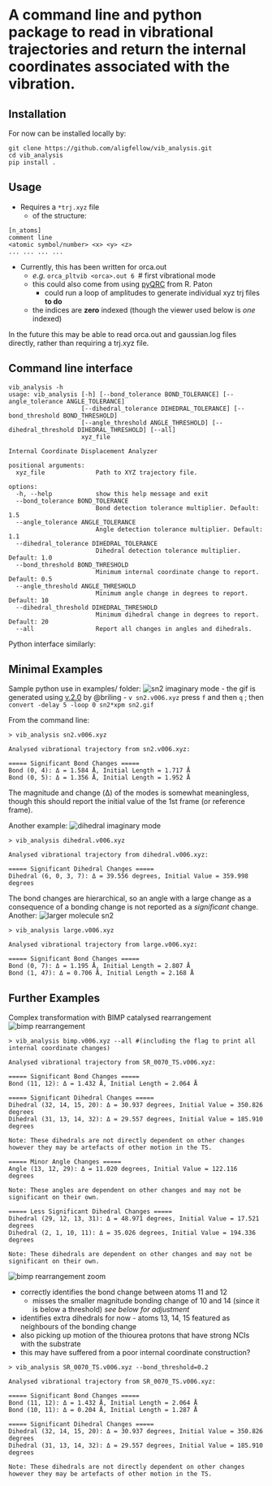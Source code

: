 # A command line and python package to read in vibrational trajectories and return the internal coordinates associated with the vibration.

## Installation
For now can be installed locally by:
```
git clone https://github.com/aligfellow/vib_analysis.git
cd vib_analysis
pip install .
```

## Usage
- Requires a ```*trj.xyz``` file
  - of the structure:
```
[n_atoms]
comment line
<atomic symbol/number> <x> <y> <z>
... ... ... ... 
```
- Currently, this has been written for orca.out
  - _e.g._ ```orca_pltvib <orca>.out 6 ```# first vibrational mode
  - this could also come from using [pyQRC](https://github.com/patonlab/pyQRC) from R. Paton
     - could run a loop of amplitudes to generate individual xyz trj files **to do**
  - the indices are **zero** indexed (though the viewer used below is *one* indexed)
     
In the future this may be able to read orca.out and gaussian.log files directly, rather than requiring a trj.xyz file.

## Command line interface
```
vib_analysis -h
usage: vib_analysis [-h] [--bond_tolerance BOND_TOLERANCE] [--angle_tolerance ANGLE_TOLERANCE]
                    [--dihedral_tolerance DIHEDRAL_TOLERANCE] [--bond_threshold BOND_THRESHOLD]
                    [--angle_threshold ANGLE_THRESHOLD] [--dihedral_threshold DIHEDRAL_THRESHOLD] [--all]
                    xyz_file

Internal Coordinate Displacement Analyzer

positional arguments:
  xyz_file              Path to XYZ trajectory file.

options:
  -h, --help            show this help message and exit
  --bond_tolerance BOND_TOLERANCE
                        Bond detection tolerance multiplier. Default: 1.5
  --angle_tolerance ANGLE_TOLERANCE
                        Angle detection tolerance multiplier. Default: 1.1
  --dihedral_tolerance DIHEDRAL_TOLERANCE
                        Dihedral detection tolerance multiplier. Default: 1.0
  --bond_threshold BOND_THRESHOLD
                        Minimum internal coordinate change to report. Default: 0.5
  --angle_threshold ANGLE_THRESHOLD
                        Minimum angle change in degrees to report. Default: 10
  --dihedral_threshold DIHEDRAL_THRESHOLD
                        Minimum dihedral change in degrees to report. Default: 20
  --all                 Report all changes in angles and dihedrals.
```                 
Python interface similarly:

## Minimal Examples 
Sample python use in examples/ folder:
![sn2 imaginary mode](images/sn2.gif)
    - the gif is generated using [v.2.0](https://github.com/briling/v) by @briling 
    - ```v sn2.v006.xyz``` press `f` and then `q` ; then ```convert -delay 5 -loop 0 sn2*xpm sn2.gif```

From the command line:
``` 
> vib_analysis sn2.v006.xyz

Analysed vibrational trajectory from sn2.v006.xyz:

===== Significant Bond Changes =====
Bond (0, 4): Δ = 1.584 Å, Initial Length = 1.717 Å
Bond (0, 5): Δ = 1.356 Å, Initial Length = 1.952 Å
```
The magnitude and change (Δ) of the modes is somewhat meaningless, though this should report the initial value of the 1st frame (or reference frame).

Another example:
![dihedral imaginary mode](images/dihedral.gif)
```
> vib_analysis dihedral.v006.xyz

Analysed vibrational trajectory from dihedral.v006.xyz:

===== Significant Dihedral Changes =====
Dihedral (6, 0, 3, 7): Δ = 39.556 degrees, Initial Value = 359.998 degrees
```

The bond changes are hierarchical, so an angle with a large change as a consequence of a bonding change is not reported as a *significant* change.
Another:
![larger molecule sn2](images/large.gif)
```
> vib_analysis large.v006.xyz

Analysed vibrational trajectory from large.v006.xyz:

===== Significant Bond Changes =====
Bond (0, 7): Δ = 1.195 Å, Initial Length = 2.807 Å
Bond (1, 47): Δ = 0.706 Å, Initial Length = 2.168 Å
```

## Further Examples
Complex transformation with BIMP catalysed rearrangement
![bimp rearrangement](images/bimp.gif)
```
> vib_analysis bimp.v006.xyz --all #(including the flag to print all internal coordinate changes)

Analysed vibrational trajectory from SR_0070_TS.v006.xyz:

===== Significant Bond Changes =====
Bond (11, 12): Δ = 1.432 Å, Initial Length = 2.064 Å

===== Significant Dihedral Changes =====
Dihedral (32, 14, 15, 20): Δ = 30.937 degrees, Initial Value = 350.826 degrees
Dihedral (31, 13, 14, 32): Δ = 29.557 degrees, Initial Value = 185.910 degrees

Note: These dihedrals are not directly dependent on other changes however they may be artefacts of other motion in the TS.

===== Minor Angle Changes =====
Angle (13, 12, 29): Δ = 11.020 degrees, Initial Value = 122.116 degrees

Note: These angles are dependent on other changes and may not be significant on their own.

===== Less Significant Dihedral Changes =====
Dihedral (29, 12, 13, 31): Δ = 48.971 degrees, Initial Value = 17.521 degrees
Dihedral (2, 1, 10, 11): Δ = 35.026 degrees, Initial Value = 194.336 degrees

Note: These dihedrals are dependent on other changes and may not be significant on their own.
```
![bimp rearrangement zoom](images/bimp_zoom.gif)

- correctly identifies the bond change between atoms 11 and 12
   - misses the smaller magnitude bonding change of 10 and 14 (since it is below a threshold) *see below for adjustment*
- identifies extra dihedrals for now - atoms 13, 14, 15 featured as neighbours of the bonding change
- also picking up motion of the thiourea protons that have strong NCIs with the substrate
- this may have suffered from a poor internal coordinate construction?

```
> vib_analysis SR_0070_TS.v006.xyz --bond_threshold=0.2

Analysed vibrational trajectory from SR_0070_TS.v006.xyz:

===== Significant Bond Changes =====
Bond (11, 12): Δ = 1.432 Å, Initial Length = 2.064 Å
Bond (10, 11): Δ = 0.204 Å, Initial Length = 1.287 Å

===== Significant Dihedral Changes =====
Dihedral (32, 14, 15, 20): Δ = 30.937 degrees, Initial Value = 350.826 degrees
Dihedral (31, 13, 14, 32): Δ = 29.557 degrees, Initial Value = 185.910 degrees

Note: These dihedrals are not directly dependent on other changes however they may be artefacts of other motion in the TS.
```

